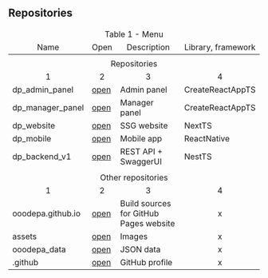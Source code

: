 ## Repositories

<table>
  <thead>
    <tr>
      <td colspan="4" align="center">Table 1 - Menu</td>
    </tr>
    <tr>
      <td align="center">Name</td>
      <td align="center">Open</td>
      <td align="center">Description</td>
      <td align="center">Library, framework</td>
    </tr>
  </thead>
  <tbody>
    <tr><td colspan="4"></td></tr>
    <tr>
      <td colspan="4" align="center">Repositories</td>
    </tr>
    <tr>
      <td align="center">1</td>
      <td align="center">2</td>
      <td align="center">3</td>
      <td align="center">4</td>
    </tr>
    <tr>
      <td>dp_admin_panel</td>
      <td><a href="https://github.com/ooodepa/dp_admin_panel">open</a></td>
      <td>Admin panel</td>
      <td>CreateReactAppTS</td>
    </tr>
    <tr>
      <td>dp_manager_panel</td>
      <td><a href="https://github.com/ooodepa/dp_manager_panel">open</a></td>
      <td>Manager panel</td>
      <td>CreateReactAppTS</td>
    </tr>
    <tr>
      <td>dp_website</td>
      <td><a href="https://github.com/ooodepa/dp_website">open</a></td>
      <td>SSG website</td>
      <td>NextTS</td>
    </tr>
    <tr>
      <td>dp_mobile</td>
      <td><a href="https://github.com/ooodepa/dp_mobile">open</a></td>
      <td>Mobile app</td>
      <td>ReactNative</td>
    </tr>
    <tr>
      <td>dp_backend_v1</td>
      <td><a href="https://github.com/ooodepa/dp_backend_v1">open</a></td>
      <td>REST API + SwaggerUI</td>
      <td>NestTS</td>
    </tr>
    <tr><td colspan="4"></td></tr>
    <tr>
      <td colspan="4" align="center">Other repositories</td>
    </tr>
    <tr>
      <td align="center">1</td>
      <td align="center">2</td>
      <td align="center">3</td>
      <td align="center">4</td>
    </tr>
    <tr>
      <td>ooodepa.github.io</td>
      <td><a href="https://github.com/ooodepa/ooodepa.github.io">open</a></td>
      <td>Build sources for GitHub Pages website</td>
      <td align="center">x</td>
    </tr>
    <tr>
      <td>assets</td>
      <td><a href="https://github.com/ooodepa/assets">open</a></td>
      <td>Images</td>
      <td align="center">x</td>
    </tr>
    <tr>
      <td>ooodepa_data</td>
      <td><a href="https://github.com/ooodepa/ooodepa_data">open</a></td>
      <td>JSON data</td>
      <td align="center">x</td>
    </tr>
    <tr>
      <td>.github</td>
      <td><a href="https://github.com/ooodepa/.github">open</a></td>
      <td>GitHub profile</td>
      <td align="center">x</td>
    </tr>
  </tbody>
</table>
